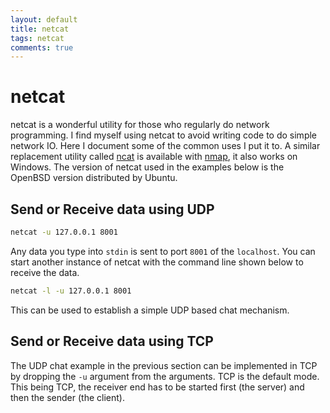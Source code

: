 ```yaml
---
layout: default
title: netcat
tags: netcat
comments: true
---
```

# netcat

netcat is a wonderful utility for those who regularly do network programming. I find myself using netcat to avoid writing code to do simple network IO. Here I document some of the common uses I put it to. A similar replacement utility called [ncat](https://nmap.org/ncat/) is available with [nmap](https://nmap.org/), it also works on Windows. The version of netcat used in the examples below is the OpenBSD version distributed by Ubuntu.

## Send or Receive data using UDP

```bash
netcat -u 127.0.0.1 8001
```

Any data you type into `stdin` is sent to port `8001` of the `localhost`. You can start another instance of netcat with the command line shown below to receive the data.

```bash
netcat -l -u 127.0.0.1 8001
```

This can be used to establish a simple UDP based chat mechanism.

## Send or Receive data using TCP

The UDP chat example in the previous section can be implemented in TCP by dropping the `-u` argument from the arguments. TCP is the default mode. This being TCP, the receiver end has to be started first (the server) and then the sender (the client).

